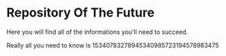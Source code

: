 
Repository Of The Future
========================

Here you will find all of the informations you'll need to succeed.

Really all you need to know is 15340783278945340985723194578983475

